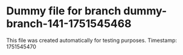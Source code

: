 # Dummy file for branch dummy-branch-141-1751545468

This file was created automatically for testing purposes.
Timestamp: 1751545470